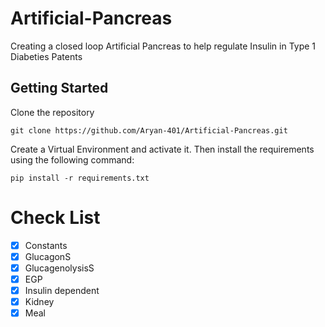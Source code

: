 # Artificial-Pancreas
Creating a  closed loop Artificial Pancreas to help regulate Insulin in Type 1 Diabeties Patents

## Getting Started

Clone the repository
```
git clone https://github.com/Aryan-401/Artificial-Pancreas.git
```
Create a Virtual Environment and activate it.
Then install the requirements using the following command:
```
pip install -r requirements.txt
```

# Check List
- [x] Constants
- [x] GlucagonS
- [x] GlucagenolysisS
- [X] EGP
- [x] Insulin dependent
- [X] Kidney
- [X] Meal
